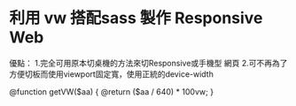 # 利用 vw 搭配sass 製作 Responsive Web
優點：
1.完全可用原本切桌機的方法來切Responsive或手機型 網頁
2.可不再為了方便切板而使用viewport固定寬，使用正統的device-width

@function getVW($aa) {
  @return ($aa / 640) * 100vw;
}
